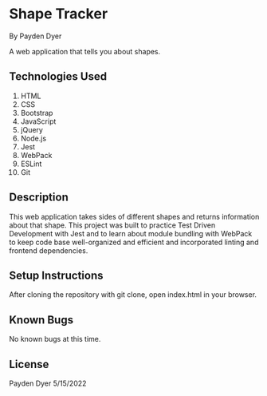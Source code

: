 # Shape Tracker
By Payden Dyer

A web application that tells you about shapes.

## Technologies Used
1. HTML
2. CSS
3. Bootstrap
4. JavaScript
5. jQuery
6. Node.js
7. Jest
8. WebPack
9. ESLint
10. Git

## Description
This web application takes sides of different shapes and returns information about that shape. This project was built to practice Test Driven Development with Jest and to learn about module bundling with WebPack to keep code base well-organized and efficient and incorporated linting and frontend dependencies.

## Setup Instructions
After cloning the repository with git clone, open index.html in your browser.

## Known Bugs
No known bugs at this time.

## License
Payden Dyer 5/15/2022


